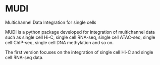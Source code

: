 # MUDI
Multichannel Data Integration for single cells


MUDI is a python package developed for integration of multichannel data such as single cell Hi-C, single cell RNA-seq, single cell ATAC-seq, single cell ChIP-seq, single cell DNA methylation and so on.

The first version focuses on the integration of single cell Hi-C and single cell RNA-seq data.
